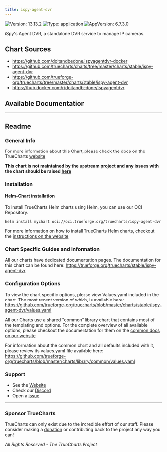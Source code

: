 ```yaml
---
title: ispy-agent-dvr
---
```


![Version: 13.13.2](https://img.shields.io/badge/Version-13.13.2-informational?style=flat-square) ![Type: application](https://img.shields.io/badge/Type-application-informational?style=flat-square) ![AppVersion: 6.7.3.0](https://img.shields.io/badge/AppVersion-6.7.3.0-informational?style=flat-square)

iSpy's Agent DVR, a standalone DVR service to manage IP cameras.

## Chart Sources

- https://github.com/doitandbedone/ispyagentdvr-docker
- https://github.com/truecharts/charts/tree/master/charts/stable/ispy-agent-dvr
- https://github.com/trueforge-org/truecharts/tree/master/charts/stable/ispy-agent-dvr
- https://hub.docker.com/r/doitandbedone/ispyagentdvr

## Available Documentation



---

## Readme


### General Info

For more information about this Chart, please check the docs on the TrueCharts [website](https://trueforge.org/truecharts/stable/ispy-agent-dvr)

**This chart is not maintained by the upstream project and any issues with the chart should be raised [here](https://github.com/trueforge-org/truecharts/issues/new/choose)**

### Installation

#### Helm-Chart installation

To install TrueCharts Helm charts using Helm, you can use our OCI Repository.

`helm install mychart oci://oci.trueforge.org/truecharts/ispy-agent-dvr`

For more information on how to install TrueCharts Helm charts, checkout the [instructions on the website](https://trueforge.org/truecharts/guides/)

### Chart Specific Guides and information

All our charts have dedicated documentation pages.
The documentation for this chart can be found here:
https://trueforge.org/truecharts/stable/ispy-agent-dvr

### Configuration Options

To view the chart specific options, please view Values.yaml included in the chart.
The most recent version of which, is available here: https://github.com/trueforge-org/truecharts/blob/master/charts/stable/ispy-agent-dvr/values.yaml

All our Charts use a shared "common" library chart that contains most of the templating and options.
For the complete overview of all available options, please checkout the documentation for them on the [common docs on our website](https://trueforge.org/truecharts-common/)

For information about the common chart and all defaults included with it, please review its values.yaml file available here: https://github.com/trueforge-org/truecharts/blob/master/charts/library/common/values.yaml

### Support

- See the [Website](https://truecharts.org)
- Check our [Discord](https://discord.gg/tVsPTHWTtr)
- Open a [issue](https://github.com/trueforge-org/truecharts/issues/new/choose)

---

### Sponsor TrueCharts

TrueCharts can only exist due to the incredible effort of our staff.
Please consider making a [donation](https://trueforge.org/general/sponsor/) or contributing back to the project any way you can!

_All Rights Reserved - The TrueCharts Project_

